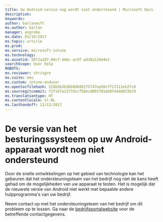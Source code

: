 ```yaml
---
title: Uw Android-versie nog wordt niet ondersteund | Microsoft Docs
description: 
keywords: 
author: barlanmsft
ms.author: barlan
manager: angrobe
ms.date: 03/16/2017
ms.topic: article
ms.prod: 
ms.service: microsoft-intune
ms.technology: 
ms.assetid: 58f2a207-88cf-446c-ac9f-ad10a124e4e2
searchScope: User help
ROBOTS: 
ms.reviewer: chrisgre
ms.suite: ems
ms.custom: intune-enduser
ms.openlocfilehash: 528b5b3b36b8d688175747ea50cf717111eb2fc8
ms.sourcegitcommit: f2f147a1177d1cf5bbc8001701eb8f44dd833b7d
ms.translationtype: HT
ms.contentlocale: nl-NL
ms.lasthandoff: 12/12/2017
---
```

# <a name="your-android-devices-operating-system-version-isnt-yet-supported"></a>De versie van het besturingssysteem op uw Android-apparaat wordt nog niet ondersteund

Door de snelle ontwikkelingen op het gebied van technologie kan het gebeuren dat het ondersteuningsteam van het bedrijf nog niet de kans heeft gehad om de mogelijkheden van uw apparaat te testen. Het is mogelijk dat de nieuwste versie van Android niet werkt met bepaalde andere hulpprogramma's van uw bedrijf.

Neem contact op met het ondersteuningsteam van het bedrijf om dit probleem op te lossen. Ga naar de [bedrijfsportalwebsite](https://portal.manage.microsoft.com#HelpDeskDialog) voor de betreffende contactgegevens.
